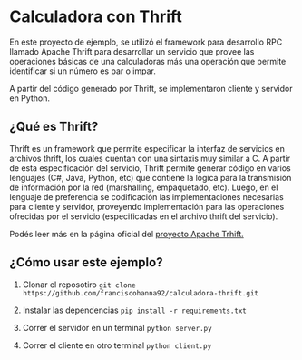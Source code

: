 # Calculadora con Thrift
En este proyecto de ejemplo, se utilizó el framework para desarrollo RPC llamado Apache Thrift para desarrollar un servicio que provee las operaciones básicas de una calculadoras más una operación que permite identificar si un número es par o impar.

A partir del código generado por Thrift, se implementaron cliente y servidor en Python.

## ¿Qué es Thrift?
Thrift es un framework que permite especificar la interfaz de servicios en archivos thrift, los cuales cuentan con una sintaxis muy similar a C. A partir de esta especificación del servicio, Thrift permite generar código en varios lenguajes (C#, Java, Python, etc) que contiene la lógica para la transmisión de información por la red (marshalling, empaquetado, etc). Luego, en el lenguaje de preferencia se codificación las implementaciones necesarias para cliente y servidor, proveyendo implementación para las operaciones ofrecidas por el servicio (especificadas en el archivo thrift del servicio).

Podés leer más en la página oficial del [proyecto Apache Trhift.](https://thrift.apache.org/)

## ¿Cómo usar este ejemplo?

1. Clonar el reposotiro
`git clone https://github.com/franciscohanna92/calculadora-thrift.git`

2. Instalar las dependencias
`pip install -r requirements.txt`

3. Correr el servidor en un terminal
`python server.py`

4. Correr el cliente en otro terminal
`python client.py`
